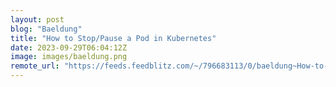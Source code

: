 ```yaml
---
layout: post
blog: "Baeldung"
title: "How to Stop/Pause a Pod in Kubernetes"
date: 2023-09-29T06:04:12Z
image: images/baeldung.png
remote_url: "https://feeds.feedblitz.com/~/796683113/0/baeldung~How-to-StopPause-a-Pod-in-Kubernetes"
---
```

